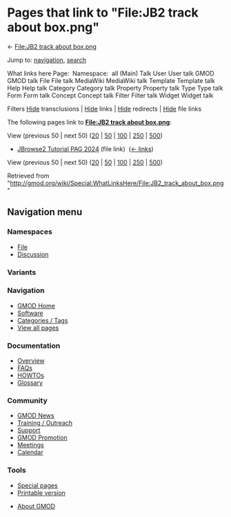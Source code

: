 <div id="mw-page-base" class="noprint">

</div>

<div id="mw-head-base" class="noprint">

</div>

<div id="content" class="mw-body" role="main">

<span id="top"></span>

<div id="mw-js-message" style="display:none;">

</div>



# <span dir="auto">Pages that link to "File:JB2 track about box.png"</span>

<div id="bodyContent">

<div id="contentSub">

← [File:JB2 track about
box.png](/wiki/File:JB2_track_about_box.png "File:JB2 track about box.png")

</div>

<div id="jump-to-nav" class="mw-jump">

Jump to: [navigation](#mw-navigation), [search](#p-search)

</div>

<div id="mw-content-text">

What links here Page:  Namespace:  all (Main) Talk User User talk GMOD
GMOD talk File File talk MediaWiki MediaWiki talk Template Template talk
Help Help talk Category Category talk Property Property talk Type Type
talk Form Form talk Concept Concept talk Filter Filter talk Widget
Widget talk

Filters
[Hide](/mediawiki/index.php?title=Special:WhatLinksHere/File:JB2_track_about_box.png&hidetrans=1 "Special:WhatLinksHere/File:JB2 track about box.png")
transclusions \|
[Hide](/mediawiki/index.php?title=Special:WhatLinksHere/File:JB2_track_about_box.png&hidelinks=1 "Special:WhatLinksHere/File:JB2 track about box.png")
links \|
[Hide](/mediawiki/index.php?title=Special:WhatLinksHere/File:JB2_track_about_box.png&hideredirs=1 "Special:WhatLinksHere/File:JB2 track about box.png")
redirects \|
[Hide](/mediawiki/index.php?title=Special:WhatLinksHere/File:JB2_track_about_box.png&hideimages=1 "Special:WhatLinksHere/File:JB2 track about box.png")
file links

The following pages link to **[File:JB2 track about
box.png](/wiki/File:JB2_track_about_box.png "File:JB2 track about box.png")**:

View (previous 50 \| next 50)
([20](/mediawiki/index.php?title=Special:WhatLinksHere/File:JB2_track_about_box.png&limit=20 "Special:WhatLinksHere/File:JB2 track about box.png")
\|
[50](/mediawiki/index.php?title=Special:WhatLinksHere/File:JB2_track_about_box.png&limit=50 "Special:WhatLinksHere/File:JB2 track about box.png")
\|
[100](/mediawiki/index.php?title=Special:WhatLinksHere/File:JB2_track_about_box.png&limit=100 "Special:WhatLinksHere/File:JB2 track about box.png")
\|
[250](/mediawiki/index.php?title=Special:WhatLinksHere/File:JB2_track_about_box.png&limit=250 "Special:WhatLinksHere/File:JB2 track about box.png")
\|
[500](/mediawiki/index.php?title=Special:WhatLinksHere/File:JB2_track_about_box.png&limit=500 "Special:WhatLinksHere/File:JB2 track about box.png"))

- [JBrowse2 Tutorial PAG
  2024](/wiki/JBrowse2_Tutorial_PAG_2024 "JBrowse2 Tutorial PAG 2024")
  (file link) ‎ <span class="mw-whatlinkshere-tools">([←
  links](/mediawiki/index.php?title=Special:WhatLinksHere&target=JBrowse2+Tutorial+PAG+2024 "Special:WhatLinksHere"))</span>

View (previous 50 \| next 50)
([20](/mediawiki/index.php?title=Special:WhatLinksHere/File:JB2_track_about_box.png&limit=20 "Special:WhatLinksHere/File:JB2 track about box.png")
\|
[50](/mediawiki/index.php?title=Special:WhatLinksHere/File:JB2_track_about_box.png&limit=50 "Special:WhatLinksHere/File:JB2 track about box.png")
\|
[100](/mediawiki/index.php?title=Special:WhatLinksHere/File:JB2_track_about_box.png&limit=100 "Special:WhatLinksHere/File:JB2 track about box.png")
\|
[250](/mediawiki/index.php?title=Special:WhatLinksHere/File:JB2_track_about_box.png&limit=250 "Special:WhatLinksHere/File:JB2 track about box.png")
\|
[500](/mediawiki/index.php?title=Special:WhatLinksHere/File:JB2_track_about_box.png&limit=500 "Special:WhatLinksHere/File:JB2 track about box.png"))

</div>

<div class="printfooter">

Retrieved from
"<http://gmod.org/wiki/Special:WhatLinksHere/File:JB2_track_about_box.png>"

</div>

<div id="catlinks" class="catlinks catlinks-allhidden">

</div>

<div class="visualClear">

</div>

</div>

</div>

<div id="mw-navigation">

## Navigation menu

<div id="mw-head">



<div id="left-navigation">

<div id="p-namespaces" class="vectorTabs" role="navigation"
aria-labelledby="p-namespaces-label">

### Namespaces

- <span id="ca-nstab-image"><a href="/wiki/File:JB2_track_about_box.png" accesskey="c"
  title="View the file page [c]">File</a></span>
- <span id="ca-talk"><a
  href="/mediawiki/index.php?title=File_talk:JB2_track_about_box.png&amp;action=edit&amp;redlink=1"
  accesskey="t"
  title="Discussion about the content page [t]">Discussion</a></span>

</div>

<div id="p-variants" class="vectorMenu emptyPortlet" role="navigation"
aria-labelledby="p-variants-label">

### 

### Variants[](#)

<div class="menu">

</div>

</div>

</div>

<div id="right-navigation">





</div>



</div>

</div>

</div>

<div id="mw-panel">

<div id="p-logo" role="banner">

<a href="/wiki/Main_Page"
style="background-image: url(http://gmod.org/images/GMOD-cogs.png);"
title="Visit the main page"></a>

</div>

<div id="p-Navigation" class="portal" role="navigation"
aria-labelledby="p-Navigation-label">

### Navigation

<div class="body">

- <span id="n-GMOD-Home">[GMOD Home](/wiki/Main_Page)</span>
- <span id="n-Software">[Software](/wiki/GMOD_Components)</span>
- <span id="n-Categories-.2F-Tags">[Categories /
  Tags](/wiki/Categories)</span>
- <span id="n-View-all-pages">[View all
  pages](/wiki/Special:AllPages)</span>

</div>

</div>

<div id="p-Documentation" class="portal" role="navigation"
aria-labelledby="p-Documentation-label">

### Documentation

<div class="body">

- <span id="n-Overview">[Overview](/wiki/Overview)</span>
- <span id="n-FAQs">[FAQs](/wiki/Category:FAQ)</span>
- <span id="n-HOWTOs">[HOWTOs](/wiki/Category:HOWTO)</span>
- <span id="n-Glossary">[Glossary](/wiki/Glossary)</span>

</div>

</div>

<div id="p-Community" class="portal" role="navigation"
aria-labelledby="p-Community-label">

### Community

<div class="body">

- <span id="n-GMOD-News">[GMOD News](/wiki/GMOD_News)</span>
- <span id="n-Training-.2F-Outreach">[Training /
  Outreach](/wiki/Training_and_Outreach)</span>
- <span id="n-Support">[Support](/wiki/Support)</span>
- <span id="n-GMOD-Promotion">[GMOD
  Promotion](/wiki/GMOD_Promotion)</span>
- <span id="n-Meetings">[Meetings](/wiki/Meetings)</span>
- <span id="n-Calendar">[Calendar](/wiki/Calendar)</span>

</div>

</div>

<div id="p-tb" class="portal" role="navigation"
aria-labelledby="p-tb-label">

### Tools

<div class="body">

- <span id="t-specialpages"><a href="/wiki/Special:SpecialPages" accesskey="q"
  title="A list of all special pages [q]">Special pages</a></span>
- <span id="t-print"><a
  href="/mediawiki/index.php?title=Special:WhatLinksHere/File:JB2_track_about_box.png&amp;printable=yes"
  rel="alternate" accesskey="p"
  title="Printable version of this page [p]">Printable version</a></span>

</div>

</div>

</div>

</div>

<div id="footer" role="contentinfo">

- <span id="footer-places-about">[About
  GMOD](/wiki/GMOD:About "GMOD:About")</span>

<!-- -->






</div>
